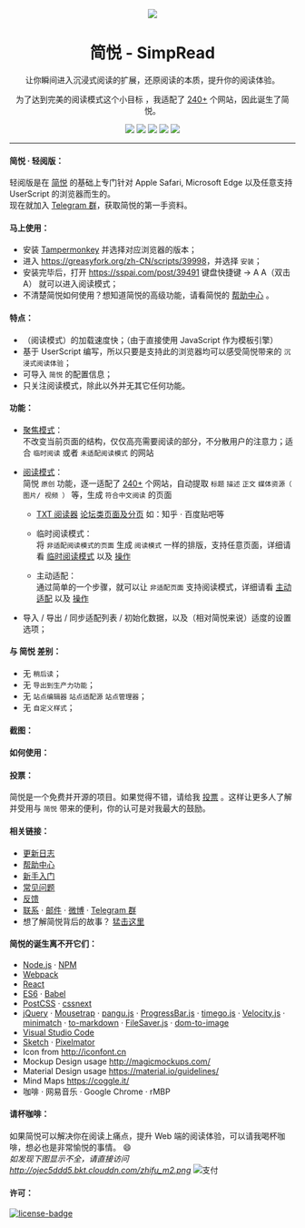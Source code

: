 <p align="center"><img src="http://ojec5ddd5.bkt.clouddn.com/logo%20bigger.png" /></p>
<h1 align="center">简悦 - SimpRead</h1>
<p align="center">让你瞬间进入沉浸式阅读的扩展，还原阅读的本质，提升你的阅读体验。</p>
<p align="center">为了达到完美的阅读模式这个小目标 ，我适配了 <a target="_blank" href="https://github.com/kenshin/simpread/wiki/适配站点列表">240+</a> 个网站，因此诞生了简悦。</p>
<p align="center">
   <a href="https://github.com/kenshin/simpread/releases"><img src="https://img.shields.io/badge/lastest_version-1.1.0-blue.svg"></a>
   <a target="_blank" href="http://ksria.com/simpread"><img src="https://img.shields.io/badge/website-_simpread.ksria.com-1DBA90.svg"></a>
   <a target="_blank" href="https://chrome.google.com/webstore/detail/%E7%AE%80%E6%82%A6-simpread/ijllcpnolfcooahcekpamkbidhejabll"><img src="https://img.shields.io/badge/download-_chrome_webstore-brightgreen.svg"></a>
   <a target="_blank" href="https://addons.mozilla.org/zh-CN/firefox/addon/simpread"><img src="https://img.shields.io/badge/download-_firefox_addon-DD512A.svg"></a>
   <a href="http://ksria.com/simpread/crx/1.1.0/simpread.crx"><img src="https://img.shields.io/badge/download-_crx-brightgreen.svg"></a>

</p>

***

#### 简悦 · 轻阅版：
轻阅版是在 [简悦](https://github.com/kenshin/simpread) 的基础上专门针对 Apple Safari, Microsoft Edge 以及任意支持 UserScript 的浏览器而生的。  
现在就加入 [Telegram 群](https://t.me/simpread)，获取简悦的第一手资料。

#### 马上使用：
* 安装 [Tampermonkey](http://tampermonkey.net/) 并选择对应浏览器的版本；
* 进入 <https://greasyfork.org/zh-CN/scripts/39998>，并选择 `安装`；
* 安装完毕后，打开 <https://sspai.com/post/39491> 键盘快捷键 → A A（双击 A） 就可以进入阅读模式；
* 不清楚简悦如何使用？想知道简悦的高级功能，请看简悦的 [帮助中心](https://github.com/kenshin/simpread/wiki) 。

#### 特点：
* （阅读模式）的加载速度快；（由于直接使用 JavaScript 作为模板引擎）
* 基于 UserScript 编写，所以只要是支持此的浏览器均可以感受简悦带来的 `沉浸式阅读体验`；
* 可导入 `简悦` 的配置信息；
* 只关注阅读模式，除此以外并无其它任何功能。

#### 功能：
- [聚焦模式](https://github.com/Kenshin/simpread/wiki/%E8%81%9A%E7%84%A6%E6%A8%A1%E5%BC%8F)：  
  不改变当前页面的结构，仅仅高亮需要阅读的部分，不分散用户的注意力；适合 `临时阅读` 或者 `未适配阅读模式` 的网站

- [阅读模式](https://github.com/Kenshin/simpread/wiki/%E9%98%85%E8%AF%BB%E6%A8%A1%E5%BC%8F/)：  
  简悦 `原创` 功能，逐一适配了 [240+](https://github.com/kenshin/simpread/wiki/适配站点列表) 个网站，自动提取 `标题` `描述` `正文` `媒体资源（ 图片/ 视频 ）` 等，生成 `符合中文阅读` 的页面

   * [TXT 阅读器](https://github.com/Kenshin/simpread/wiki/txt-%E9%98%85%E8%AF%BB%E5%99%A8) [论坛类页面及分页](https://github.com/Kenshin/simpread/wiki/%E8%AE%BA%E5%9D%9B%E7%B1%BB%E9%A1%B5%E9%9D%A2%E5%8F%8A%E5%88%86%E9%A1%B5) 如：知乎 · 百度贴吧等

   * 临时阅读模式：  
    将 `非适配阅读模式的页面` 生成 `阅读模式` 一样的排版，支持任意页面，详细请看 [临时阅读模式](https://github.com/kenshin/simpread/wiki/临时阅读模式) 以及 [操作](http://ksria.com/simpread/welcome/version_1.0.5.html#temp-read-mode)

   * 主动适配：  
    通过简单的一个步骤，就可以让 `非适配页面` 支持阅读模式，详细请看 [主动适配](https://github.com/kenshin/simpread/wiki/主动适配阅读模式) 以及 [操作](http://ksria.com/simpread/welcome/version_1.0.5.html#mate-read-mode)

- 导入 / 导出 / 同步适配列表 / 初始化数据，以及（相对简悦来说）适度的设置选项；

#### 与 简悦 差别：

* 无 `稍后读`；
* 无 `导出到生产力功能`；
* 无 `站点编辑器` `站点适配源` `站点管理器`；
* 无 `自定义样式`；

#### 截图：


#### 如何使用：


#### 投票：
简悦是一个免费并开源的项目。如果觉得不错，请给我 [投票](https://greasyfork.org/zh-CN/forum/post/discussion?script=39998&locale=zh-CN) 。这样让更多人了解并受用与 `简悦` 带来的便利，你的认可是对我最大的鼓励。

#### 相关链接：
* [更新日志](http://ksria.com/simpread/changelog.html)
* [帮助中心](https://github.com/kenshin/simpread/wiki)
* [新手入门](https://github.com/kenshin/simpread/wiki/入门指南（-操作指引-）)
* [常见问题](https://github.com/kenshin/simpread/wiki/faq)
* [反馈](https://github.com/kenshin/simpread/issues)
* [联系](http://kenshin.wang) · [邮件](kenshin@ksria.com) · [微博](http://weibo.com/23784148) · [Telegram 群](https://t.me/simpread)
* 想了解简悦背后的故事？ [猛击这里](https://sspai.com/post/39491)

#### 简悦的诞生离不开它们：
- [Node.js](https://nodejs.org/) · [NPM](https://www.npmjs.com)
- [Webpack](https://webpack.github.io/)
- [React](https://facebook.github.io/react)
- [ES6](http://es6-features.org/) · [Babel](https://babeljs.io)
- [PostCSS](http://postcss.org/) · [cssnext](http://cssnext.io/)
- [jQuery](https://jquery.com/) · [Mousetrap](https://craig.is/killing/mice) · [pangu.js](https://github.com/vinta/pangu.js) · [ProgressBar.js](https://kimmobrunfeldt.github.io/progressbar.js/) · [timego.js](http://timeago.org/) · [Velocity.js](http://velocityjs.org/) · [minimatch](https://github.com/isaacs/minimatch) · [to-markdown](https://github.com/domchristie/to-markdown) · [FileSaver.js](https://github.com/eligrey/FileSaver.js) · [dom-to-image](https://github.com/tsayen/dom-to-image)
- [Visual Studio Code](https://code.visualstudio.com/)
- [Sketch](https://www.sketchapp.com/) · [Pixelmator](http://www.pixelmator.com/)
- Icon from <http://iconfont.cn>
- Mockup Design usage <http://magicmockups.com/>
- Material Design usage <https://material.io/guidelines/>
- Mind Maps <https://coggle.it/>
- 咖啡 · 网易音乐 · Google Chrome · rMBP

#### 请杯咖啡：
如果简悦可以解决你在阅读上痛点，提升 Web 端的阅读体验，可以请我喝杯咖啡，想必也是非常愉悦的事情。 :smile:  
_如发现下图显示不全，请直接访问 http://ojec5ddd5.bkt.clouddn.com/zhifu_m2.png_
![支付](http://ojec5ddd5.bkt.clouddn.com/zhifu_m2.png)

#### 许可：
[![license-badge]][license-link]

<!-- Link -->
[www-badge]:        https://img.shields.io/badge/website-_simpread.ksria.com-1DBA90.svg
[www-link]:         http://ksria.com/simpread
[version-badge]:    https://img.shields.io/badge/lastest_version-1.1.0-blue.svg
[version-link]:     https://github.com/kenshin/simpread/releases
[chrome-badge]:     https://img.shields.io/badge/download-_chrome_webstore-brightgreen.svg
[chrome-link]:      https://chrome.google.com/webstore/detail/%E7%AE%80%E6%82%A6-simpread/ijllcpnolfcooahcekpamkbidhejabll
[offline-badge]:    https://img.shields.io/badge/download-_crx-brightgreen.svg
[offline-link]:     http://ksria.com/simpread/crx/1.1.0/simpread.crx
[license-badge]:    https://img.shields.io/github/license/mashape/apistatus.svg
[license-link]:     https://opensource.org/licenses/MIT
